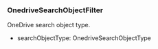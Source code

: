 ### OnedriveSearchObjectFilter
OneDrive search object type.

- searchObjectType: OnedriveSearchObjectType
